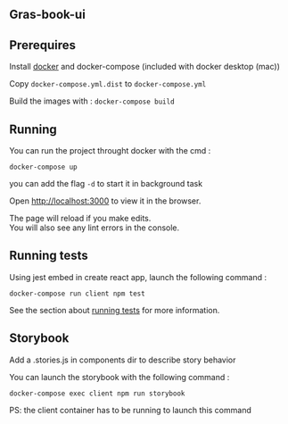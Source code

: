 ## Gras-book-ui
## Prerequires

 Install [docker](https://docs.docker.com/get-started/) and docker-compose (included with docker desktop (mac))

Copy `docker-compose.yml.dist` to `docker-compose.yml`

Build the images with : `docker-compose build `

## Running

You can run the project throught docker with the cmd :

`docker-compose up` 

you can add the flag `-d` to start it in background task

Open [http://localhost:3000](http://localhost:3000) to view it in the browser.

The page will reload if you make edits.<br />
You will also see any lint errors in the console.

## Running tests 
Using jest embed in create react app, launch the following command :

`docker-compose run client npm test`

See the section about [running tests](https://facebook.github.io/create-react-app/docs/running-tests) for more information.

## Storybook

Add a .stories.js in components dir to describe story behavior

You can launch the storybook with the following command :

`docker-compose exec client npm run storybook`

PS: the client container has to be running to launch this command